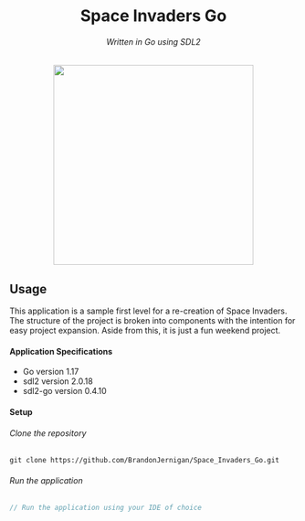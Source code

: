 <h1 align="center">Space Invaders Go</h1>
<h6 align="center">Written in Go using SDL2</h6>

<p align="center">
  <img width=350 src="https://user-images.githubusercontent.com/81219815/145862610-e2355611-b7d7-4d76-9426-d2fe9e2f19f5.png" alt="" />
</p>

## Usage
This application is a sample first level for a re-creation of Space Invaders. The structure of the project is
broken into components with the intention for easy project expansion. Aside from this, it is just a fun weekend
project.

#### Application Specifications
- Go version 1.17
- sdl2 version 2.0.18
- sdl2-go version 0.4.10


#### Setup

###### Clone the repository
```
git clone https://github.com/BrandonJernigan/Space_Invaders_Go.git
```
###### Run the application
```js
// Run the application using your IDE of choice
```
